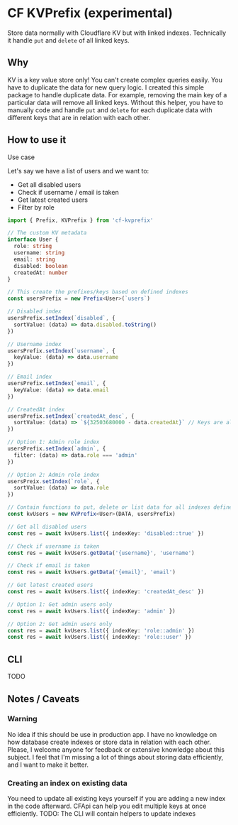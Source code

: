 # CF KVPrefix (experimental)

Store data normally with Cloudflare KV but with linked indexes.
Technically it handle `put` and `delete` of all linked keys.

## Why

KV is a key value store only! You can't create complex queries easily.
You have to duplicate the data for new query logic.
I created this simple package to handle duplicate data.
For example, removing the main key of a particular data will remove all linked keys.
Without this helper, you have to manually code and handle `put` and `delete` for each
duplicate data with different keys that are in relation with each other.

## How to use it

Use case

Let's say we have a list of users and we want to:

- Get all disabled users
- Check if username / email is taken
- Get latest created users
- Filter by role

```ts
import { Prefix, KVPrefix } from 'cf-kvprefix'

// The custom KV metadata
interface User {
  role: string
  username: string
  email: string
  disabled: boolean
  createdAt: number
}

// This create the prefixes/keys based on defined indexes
const usersPrefix = new Prefix<User>(`users`)

// Disabled index
usersPrefix.setIndex(`disabled`, {
  sortValue: (data) => data.disabled.toString()
})

// Username index
usersPrefix.setIndex(`username`, {
  keyValue: (data) => data.username
})

// Email index
usersPrefix.setIndex(`email`, {
  keyValue: (data) => data.email
})

// CreatedAt index
usersPrefix.setIndex(`createdAt_desc`, {
  sortValue: (data) => `${32503680000 - data.createdAt}` // Keys are always returned in lexicographically sorted order so we have to inverse the timestamp to get descending order
})

// Option 1: Admin role index
usersPrefix.setIndex(`admin`, {
  filter: (data) => data.role === 'admin'
})

// Option 2: Admin role index
usersPreix.setIndex(`role`, {
  sortValue: (data) => data.role
})

// Contain functions to put, delete or list data for all indexes defined
const kvUsers = new KVPrefix<User>(DATA, usersPrefix)

// Get all disabled users
const res = await kvUsers.list({ indexKey: 'disabled::true' })

// Check if username is taken
const res = await kvUsers.getData('{username}', 'username')

// Check if email is taken
const res = await kvUsers.getData('{email}', 'email')

// Get latest created users
const res = await kvUsers.list({ indexKey: 'createdAt_desc' })

// Option 1: Get admin users only
const res = await kvUsers.list({ indexKey: 'admin' })

// Option 2: Get admin users only
const res = await kvUsers.list({ indexKey: 'role::admin' })
const res = await kvUsers.list({ indexKey: 'role::user' })

```

## CLI

TODO

## Notes / Caveats

### Warning

No idea if this should be use in production app. I have no knowledge on how database create indexes or store data in relation with each other. Please, I welcome anyone for feedback or extensive knowledge about this subject. I feel that I'm missing a lot of things about storing data efficiently, and I want to make it better.

### Creating an index on existing data

You need to update all existing keys yourself if you are adding a new index in the code afterward.
CFApi can help you edit multiple keys at once efficiently.
TODO: The CLI will contain helpers to update indexes
